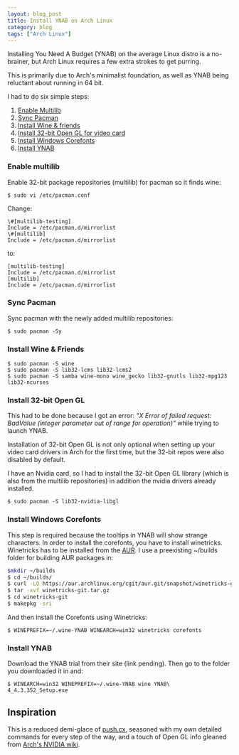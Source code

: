 ```yaml
---
layout: blog_post
title: Install YNAB on Arch Linux
category: blog
tags: ["Arch Linux"]
---
```


Installing You Need A Budget (YNAB) on the average Linux distro is a no-brainer, but Arch Linux requires a few extra strokes to get purring.

This is primarily due to Arch's minimalist foundation, as well as YNAB being reluctant about running in 64 bit.

I had to do six simple steps:

1. [Enable Multilib](#enable-multilib)
1. [Sync Pacman](#sync-pacman)
1. [Install Wine & friends](#install-wine)
1. [Install 32-bit Open GL for video card](#install-open-gl)
1. [Install Windows Corefonts](#install-corefonts)
1. [Install YNAB](#install-ynab)

<a name="enable-multilib"></a>

### Enable multilib

Enable 32-bit package repositories (multilib) for pacman so it finds wine:

```shell
$ sudo vi /etc/pacman.conf
```

Change:

```aconf
\#[multilib-testing]
Include = /etc/pacman.d/mirrorlist
\#[multilib]
Include = /etc/pacman.d/mirrorlist
```

to:

```aconf
[multilib-testing]
Include = /etc/pacman.d/mirrorlist
[multilib]
Include = /etc/pacman.d/mirrorlist
```

<a name="sync-pacman"></a>

### Sync Pacman

Sync pacman with the newly added multilib repositories:

```shell
$ sudo pacman -Sy
```

<a name="install-wine"></a>

### Install Wine & Friends


```shell
$ sudo pacman -S wine
$ sudo pacman -S lib32-lcms lib32-lcms2
$ sudo pacman -S samba wine-mono wine_gecko lib32-gnutls lib32-mpg123 lib32-ncurses
```

<a name="install-open-gl"></a>

### Install 32-bit Open GL

This had to be done because I got an error: *"X Error of failed request:  BadValue (integer parameter out of range for operation)"* while trying to launch YNAB.

Installation of 32-bit Open GL is not only optional when setting up your video card drivers in Arch for the first time, but the 32-bit repos were also disabled by default.

I have an Nvidia card, so I had to install the 32-bit Open GL library (which is also from the multilib repositories) in addition the nvidia drivers already installed.

``` shell
$ sudo pacman -S lib32-nvidia-libgl
```
<a name="install-corefonts"></a>

### Install Windows Corefonts

This step is required because the tooltips in YNAB will show strange characters. In order to install the corefonts, you have to install winetricks. Winetricks has to be installed from the [AUR](https://aur.archlinux.org/packages/winetricks-git/). I use a preexisting ~/builds folder for building AUR packages in:

``` sh
$mkdir ~/builds
$ cd ~/builds/
$ curl -LO https://aur.archlinux.org/cgit/aur.git/snapshot/winetricks-git.tar.gz
$ tar -xvf winetricks-git.tar.gz
$ cd winetricks-git
$ makepkg -sri
```

And then install the Corefonts using Winetricks:

```shell
$ WINEPREFIX=~/.wine-YNAB WINEARCH=win32 winetricks corefonts
```
<a name="install-ynab"></a>

### Install YNAB

Download the YNAB trial from their site (link pending). Then go to the folder you downloaded it in and:

```shell
$ WINEARCH=win32 WINEPREFIX=~/.wine-YNAB wine YNAB\ 4_4.3.352_Setup.exe
```
<a name="inspiration"></a>

## Inspiration

This is a reduced demi-glace of [push.cx](https://push.cx/2015/installing-you-need-a-budget-ynab-on-arch-linux), seasoned with my own detailed commands for every step of the way, and a touch of Open GL info gleaned from [Arch's NVIDIA wiki](https://wiki.archlinux.org/index.php/NVIDIA#Installing).
